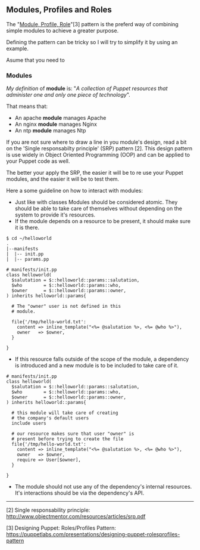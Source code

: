 ## Modules, Profiles and Roles

The "[Module, Profile, Role](https://puppetlabs.com/presentations/designing-puppet-rolesprofiles-pattern)"[3] pattern is the preferd way of combining simple modules to achieve a greater purpose.

Defining the pattern can be tricky so I will try to simplify it by using an example.

Asume that you need to 

### Modules

*My definition* of **module** is: "*A collection of Puppet resources that administer one and only one piece of technology*".

That means that:
*  An apache **module** manages Apache
*  An nginx **module** manages Nginx
*  An ntp **module** manages Ntp

If you are not sure where to draw a line in you module's design, read a bit on the 'Single responsabilty principle' (SRP) pattern [2]. This design pattern is use widely in Object Oriented Programming (OOP) and can be applied to your Puppet code as well.

The better your apply the SRP, the easier it will be to re use your Puppet modules, and the easier it will be to test them.

Here a some guideline on how to interact with modules:

* Just like with classes Modules should be considered atomic. They should be able to take care of themselves without depending on the system to provide it's resources.
* If the module depends on a resource to be present, it should make sure it is there.

```puppet
$ cd ~/helloworld
.
|--manifests
|  |-- init.pp
|  |-- params.pp
```

```puppet
# manifests/init.pp
class helloworld(
  $salutation = $::helloworld::params::salutation,
  $who        = $::helloworld::params::who,
  $owner      = $::helloworld::params::owner,
) inherits helloworld::params{

  # The "owner" user is not defined in this
  # module. 

  file{'/tmp/hello-world.txt':
    content => inline_template("<%= @salutation %>, <%= @who %>"),
    owner   => $owner,
  }
  
}
```

* If this resource falls outside of the scope of the module, a dependency is introduced and a new module is to be included to take care of it.

```puppet
# manifests/init.pp
class helloworld(
  $salutation = $::helloworld::params::salutation,
  $who        = $::helloworld::params::who,
  $owner      = $::helloworld::params::owner,
) inherits helloworld::params{
  
  # this module will take care of creating
  # the company's default users
  include users
    
  # our resource makes sure that user "owner" is
  # present before trying to create the file
  file{'/tmp/hello-world.txt':
    content => inline_template("<%= @salutation %>, <%= @who %>"),
    owner   => $owner,
    require => User[$owner],
  }
  
}
```

* The module should not use any of the dependency's internal resources. It's interactions should be via the dependency's API.



---

[2] Single responsability principle: http://www.objectmentor.com/resources/articles/srp.pdf

[3] Designing Puppet: Roles/Profiles Pattern: https://puppetlabs.com/presentations/designing-puppet-rolesprofiles-pattern

